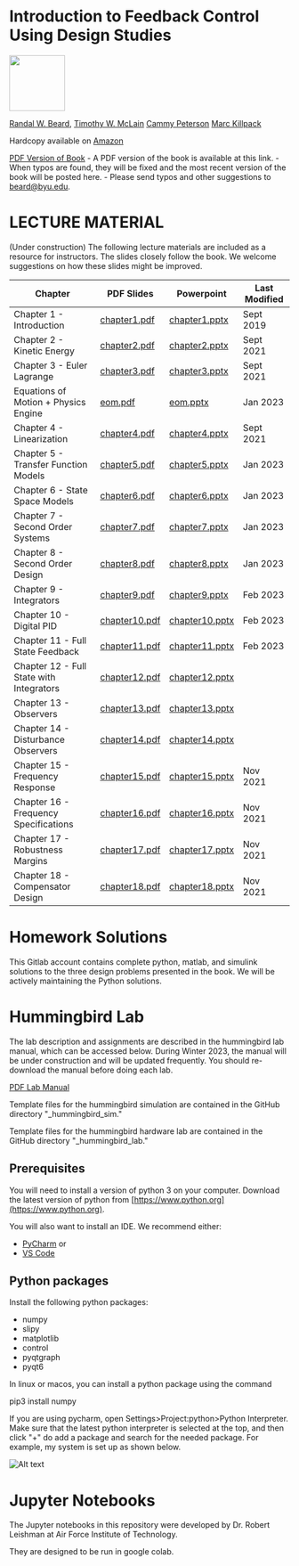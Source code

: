 # Introduction to Feedback Control Using Design Studies

<img src="./bookcover.png" width="100" />

[Randal W. Beard](https://ece.byu.edu/directory/randy-beard), 
[Timothy W. McLain](http://me.byu.edu/faculty/timmclain)
[Cammy Peterson](https://ece.byu.edu/directory/cammy-peterson)
[Marc Killpack](https://www.me.byu.edu/directory/marc-killpack)

Hardcopy available on [Amazon](https://www.amazon.com/Introduction-Feedback-Control-Design-Studies/dp/1073396711/ref=sr_1_8?crid=36TN6HXOVZL2J&keywords=introduction+to+feedback+control&qid=1563317351&s=gateway&sprefix=introduction+to+feedba%2Caps%2C158&sr=8-8)

[PDF Version of Book](https://drive.google.com/file/d/1DxioCcBOJl-DoIBkDm8J2_ThItXbGx6e/view?usp=sharing)
    - A PDF version of the book is available at this link.
    - When typos are found, they will be fixed and the most recent version of the book will be posted here.
    - Please send typos and other suggestions to beard@byu.edu.


# LECTURE MATERIAL 
(Under construction) The following lecture materials are included as a resource for instructors.  The slides closely follow the book.  We welcome suggestions on how these slides might be improved.

| Chapter | PDF Slides | Powerpoint | Last Modified |
|---------|------------|------------|----------|
| Chapter 1 - Introduction                  | [chapter1.pdf](https://drive.google.com/file/d/1EEJYRFGhS33oQ6utmfpvlL_AwMsa_qnA/view?usp=sharing)  | [chapter1.pptx](https://docs.google.com/presentation/d/1E64UCiuXwzBCBfGddauZVB_SIuUA60Qf/edit?usp=sharing&ouid=115325376918178448854&rtpof=true&sd=true)  | Sept 2019 |
| Chapter 2 - Kinetic Energy                | [chapter2.pdf](https://drive.google.com/file/d/1Ey-o1F22cvjoc-gGlguOWAAwI1S_JLEC/view?usp=sharing)  | [chapter2.pptx](https://docs.google.com/presentation/d/1ExZBt4HSP8Nq1pJT9_alLNjg4Rqma-ok/edit?usp=sharing&ouid=115325376918178448854&rtpof=true&sd=true)  | Sept 2021 |
| Chapter 3 - Euler Lagrange                | [chapter3.pdf](https://drive.google.com/file/d/1EyYrhTzkqkcdqUtvDrF7Jwe9Sgk1C-wH/view?usp=sharing)  | [chapter3.pptx](https://docs.google.com/presentation/d/1FAJS49tG-3L4GBOjQdPihNfToJ42EOQr/edit?usp=sharing&ouid=115325376918178448854&rtpof=true&sd=true)  | Sept 2021 |
| Equations of Motion + Physics Engine      | [eom.pdf](https://drive.google.com/file/d/19mIpoAhooHJyCG8GymN00wSn-VfiXCQg/view?usp=sharing)  | [eom.pptx](https://docs.google.com/presentation/d/19_ZclPdJI96Fjnhned3-r2ByDcBB70Hd/edit?usp=sharing&ouid=115325376918178448854&rtpof=true&sd=true)  | Jan 2023 |
| Chapter 4 - Linearization                 | [chapter4.pdf](https://drive.google.com/file/d/1F7BPUXK1KO9s7lyXbmucp07YO9DHKcHl/view?usp=sharing)  | [chapter4.pptx](https://docs.google.com/presentation/d/1FD64VFeKZhbFzBC1Uc8AuH-NRQJMivWf/edit?usp=sharing&ouid=115325376918178448854&rtpof=true&sd=true)  | Sept 2021 |
| Chapter 5 - Transfer Function Models      | [chapter5.pdf](https://drive.google.com/file/d/1Er4SM3FTgFibvc0HSsgzES2N8pPXGFiG/view?usp=sharing)  | [chapter5.pptx](https://docs.google.com/presentation/d/1EngIns0Yo4-K2jL7vCNXFfuNH3YyhOx9/edit?usp=sharing&ouid=115325376918178448854&rtpof=true&sd=true)  | Jan 2023 |
| Chapter 6 - State Space Models            | [chapter6.pdf](https://drive.google.com/file/d/1qr_P4s65w9PvPU8GiBhgGGHoBGeE0ZWd/view?usp=sharing)  | [chapter6.pptx](https://docs.google.com/presentation/d/1AI8FVqTYM8W1slYB6TLXmVs0Ih1o7BLq/edit?usp=sharing&ouid=115325376918178448854&rtpof=true&sd=true)  | Jan 2023 |
| Chapter 7 - Second Order Systems          | [chapter7.pdf](https://drive.google.com/file/d/1AKxaAxtgJps_CaCiwF3VseUzWk15Omo6/view?usp=sharing)  | [chapter7.pptx](https://docs.google.com/presentation/d/1qa7zVWeXmlwrV7rSMSs3gUZ01fEqKUUr/edit?usp=sharing&ouid=115325376918178448854&rtpof=true&sd=true)  | Jan 2023 |
| Chapter 8 - Second Order Design           | [chapter8.pdf](https://drive.google.com/file/d/1r9kbpxmI_UinmSa4cV2MQtXk3uWdb29l/view?usp=sharing)  | [chapter8.pptx](https://docs.google.com/presentation/d/1AQSjAgWB67AWLuEF-j9jAQA4T2-uorxg/edit?usp=sharing&ouid=115325376918178448854&rtpof=true&sd=true)  | Jan 2023 |
| Chapter 9 - Integrators                   | [chapter9.pdf](https://drive.google.com/file/d/1rS9nYeiaxyOx-9L0e7a0JWNOBxlurVRE/view?usp=sharing)  | [chapter9.pptx](https://docs.google.com/presentation/d/1AiYayPKykU5U4BMv4uaPOSIg2SlJwsy3/edit?usp=sharing&ouid=115325376918178448854&rtpof=true&sd=true)  | Feb 2023 |
| Chapter 10 - Digital PID                  | [chapter10.pdf](https://drive.google.com/file/d/1CID0y97BZ6E0cXBWePNukyrb_0N5SNEo/view?usp=sharing) | [chapter10.pptx](https://docs.google.com/presentation/d/1AnKnWk66TnoEEDYMEfZL09p80aClkAkf/edit?usp=sharing&ouid=115325376918178448854&rtpof=true&sd=true) | Feb 2023 |
| Chapter 11 - Full State Feedback          | [chapter11.pdf](https://drive.google.com/file/d/1Csp3LXY05gIoLfYm9mgoaymkxhmpym-B/view?usp=sharing) | [chapter11.pptx](https://docs.google.com/presentation/d/1AuNDqVu5iBQTcgbsFNmc2hSVhfD6FzlK/edit?usp=sharing&ouid=115325376918178448854&rtpof=true&sd=true) | Feb 2023 |
| Chapter 12 - Full State with Integrators  | [chapter12.pdf]() | [chapter12.pptx]() |  |
| Chapter 13 - Observers                    | [chapter13.pdf]() | [chapter13.pptx]() |  |
| Chapter 14 - Disturbance Observers        | [chapter14.pdf]() | [chapter14.pptx]() |  |
| Chapter 15 - Frequency Response           | [chapter15.pdf](https://drive.google.com/file/d/1EfjgR3Tijt5eJG9_ZFZc6v76ggy6iF6H/view?usp=sharing) | [chapter15.pptx](https://docs.google.com/presentation/d/1EeHZRrOXjGOTIN6TB_irWqs0YIlUc446/edit?usp=sharing&ouid=115325376918178448854&rtpof=true&sd=true) | Nov 2021  |
| Chapter 16 - Frequency Specifications     | [chapter16.pdf](https://drive.google.com/file/d/1EbImcppDqorO7fxp4Tn93zJfX9J23sGP/view?usp=sharing) | [chapter16.pptx](https://docs.google.com/presentation/d/1E_spVCx6YU-OHUQY4QAqBG2nLR6G_rgR/edit?usp=sharing&ouid=115325376918178448854&rtpof=true&sd=true) | Nov 2021  |
| Chapter 17 - Robustness Margins           | [chapter17.pdf](https://drive.google.com/file/d/1EOx9_QtNbere-bT1zuSy8or5f4SPR57C/view?usp=sharing) | [chapter17.pptx](https://docs.google.com/presentation/d/1ENBydG22LrYo_jAXgsT7P20unb50yNVK/edit?usp=sharing&ouid=115325376918178448854&rtpof=true&sd=true) | Nov 2021 |
| Chapter 18 - Compensator Design           | [chapter18.pdf](https://drive.google.com/file/d/1EMXKKlGUF-OCkaB1ffKkopsRwKZjPI7i/view?usp=sharing) | [chapter18.pptx](https://docs.google.com/presentation/d/1EF8tgs-kEVPWVJt7G7b3sa-eP1eNIGmJ/edit?usp=sharing&ouid=115325376918178448854&rtpof=true&sd=true) | Nov 2021 |


# Homework Solutions

This Gitlab account contains complete python, matlab, and simulink solutions to the three design problems presented in the book.  We will be actively maintaining the Python solutions.

# Hummingbird Lab
The lab description and assignments are described in the hummingbird lab manual, which can be accessed below.  During Winter 2023, the manual will be under construction and will be updated frequently.  You should re-download the manual before doing each lab.

[PDF Lab Manual](https://drive.google.com/file/d/1DzFGTip7jdT5Q33OeuZrK28yvU95lOPe/view?usp=sharing)

Template files for the hummingbird simulation are contained in the GitHub directory "_hummingbird_sim."

Template files for the hummingbird hardware lab are contained in the GitHub directory "_hummingbird_lab."

## Prerequisites

You will need to install a version of python 3 on your computer.  Download the latest version of python from 
[https://www.python.org](https://www.python.org).

You will also want to install an IDE.  We recommend either:
- [PyCharm](https://www.jetbrains.com/pycharm/) or
- [VS Code](https://code.visualstudio.com)

## Python packages
Install the following python packages:
- numpy
- slipy
- matplotlib
- control
- pyqtgraph
- pyqt6

In linux or macos, you can install a python package using the command

pip3 install numpy

If you are using pycharm, open Settings>Project:python>Python Interpreter.  Make sure that the latest python interpreter is selected at the top, and then click "+" do add a package and search for the needed package.  For example, my system is set up as shown below.

![Alt text](_images/pythonpackages.png?raw=true "Title")


# Jupyter Notebooks

The Jupyter notebooks in this repository were developed by Dr. Robert Leishman at Air Force Institute of Technology.

They are designed to be run in google colab.

